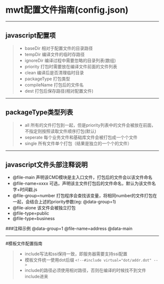 ﻿# mwt配置文件指南(config.json)

---
## javascript配置项
> * baseDir       相对于配置文件的目录路径
> * tempDir       编译文件的临时存路径
> * ignoreDir     编译过程中需要忽略的目录列表(数组)
> * priority      打包时需要放在编译文件前面的文件列表
> * clean         编译后是否清理临时目录
> * packageType   打包类型
> * compileName   打包后的文件名
> * dest          打包后保存路径(相对配置文件)

---
## packageType类型列表
> * all   	所有的文件打包到一起，但是priority列表中的文件会被放在前面，不指定则按照读取文件顺序打包(默认)
> * seperate  每个业务文件和基础库文件会被打包成一个个文件
> * single  所有文件单个打包（结果是独立的一个个的文件）

---
## javascript文件头部注释说明

 - @file-main   		声明该CMD模块是主入口文件，打包后的文件会以该文件命名
 - @file-name=xxxx   	可选，声明该主文件打包后的文件命名，默认为该文件名字+时间戳.js
 - @file-group=number   打包程序会查找该变量，将相同number的文件打包在一起，会结合上述的priority参数(eg: @data-group=1)
 - @file-alone  		该文件会被独立打包
 - @file-type=public
 - @file-type=business

###注释示例
	@data-group=1
  	@file-name=address
  	@data-main

----------

 #模板文件配置指南
 	
> - include写法和ssi保持一致，即服务器需要支持ssi配置
> - 模板文件统一使用dot后缀 `<!--#include virtual="dot/addr.dot" -->`
> - include的路径必须使用相对路径，否则在编译的时候找不到文件include进来
 